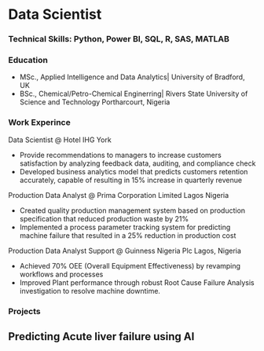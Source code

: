 # Data Scientist
### Technical Skills: Python, Power BI, SQL, R, SAS, MATLAB

### Education
- MSc., Applied Intelligence and Data Analytics| University of Bradford, UK
- BSc., Chemical/Petro-Chemical Enginerring| Rivers State University of Science and Technology Portharcourt, Nigeria

### Work Experince 
Data Scientist @ Hotel IHG York
- Provide recommendations to managers to increase customers satisfaction by analyzing feedback data, auditing, and compliance check
- Developed business analytics model that predicts customers retention accurately, capable of resulting in 15% increase in quarterly revenue

Production Data Analyst @ Prima Corporation Limited Lagos Nigeria
- Created quality production management system based on production specification that reduced production waste by 21%
- Implemented a process parameter tracking system for predicting machine failure that resulted in a 25% reduction in production cost

Production Data Analyst Support @ Guinness Nigeria Plc Lagos, Nigeria
- Achieved 70% OEE (Overall Equipment Effectiveness) by revamping workflows and processes
- Improved Plant performance through robust Root Cause Failure Analysis investigation to resolve machine downtime.

### Projects
Predicting Acute liver failure using AI
- 
